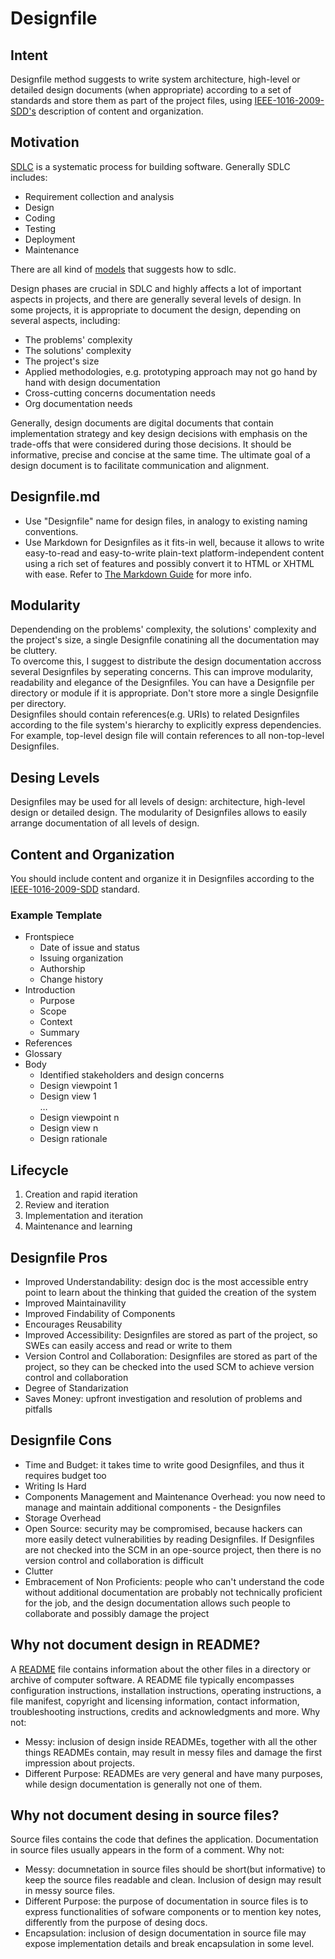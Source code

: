 # Designfile

## Intent
Designfile method suggests to write system architecture, high-level or detailed design documents (when appropriate) according to a set of standards and store them as part of the project files, using [IEEE-1016-2009-SDD's](https://ieeexplore.ieee.org/document/5167255) description of content and organization.

## Motivation
[SDLC](https://www.guru99.com/software-development-life-cycle-tutorial.html) is a systematic process for building software. Generally SDLC includes:
- Requirement collection and analysis
- Design
- Coding
- Testing
- Deployment
- Maintenance

There are all kind of [models](https://www.javatpoint.com/software-engineering-sdlc-models) that suggests how to sdlc.

Design phases are crucial in SDLC and highly affects a lot of important aspects in projects, and there are generally several levels of design. In some projects, it is appropriate to document the design, depending on several aspects, including: 
- The problems' complexity
- The solutions' complexity
- The project's size 
- Applied methodologies, e.g. prototyping approach may not go hand by hand with design documentation 
- Cross-cutting concerns documentation needs
- Org documentation needs

Generally, design documents are digital documents that contain implementation strategy and key design decisions with emphasis on the trade-offs that were considered during those decisions. It should be informative, precise and concise at the same time. The ultimate goal of a design document is to facilitate communication and alignment.

## Designfile.md
- Use "Designfile" name for design files, in analogy to existing naming conventions.
- Use Markdown for Designfiles as it fits-in well, because it allows to write easy-to-read and easy-to-write plain-text platform-independent content using a rich set of features and possibly convert it to HTML or XHTML with ease. Refer to [The Markdown Guide](https://www.markdownguide.org) for more info.

## Modularity
Dependending on the problems' complexity, the solutions' complexity and the project's size, a single Designfile conatining all the documentation may be cluttery.<br>
To overcome this, I suggest to distribute the design documentation accross several Designfiles by seperating concerns. This can improve modularity, readability and elegance of the Designfiles. You can have a Designfile per directory or module if it is appropriate. Don't store more a single Designfile per directory.<br>
Designfiles should contain references(e.g. URIs) to related Designfiles according to the file system's hierarchy to explicitly express dependencies. For example, top-level design file will contain references to all non-top-level Designfiles.

## Desing Levels
Designfiles may be used for all levels of design: architecture, high-level design or detailed design. The modularity of Designfiles allows to easily arrange documentation of all levels of design.  

## Content and Organization
You should include content and organize it in Designfiles according to the [IEEE-1016-2009-SDD](https://ieeexplore.ieee.org/document/5167255) standard.

### Example Template
- Frontspiece
   - Date of issue and status
   - Issuing organization
   - Authorship
   - Change history
- Introduction
   - Purpose
   - Scope
   - Context
   - Summary
- References
- Glossary
- Body
   - Identified stakeholders and design concerns
   - Design viewpoint 1
   - Design view 1
   <br>…
   - Design viewpoint n
   - Design view n
   - Design rationale

## Lifecycle
1. Creation and rapid iteration
2. Review and iteration
3. Implementation and iteration
4. Maintenance and learning
 
## Designfile Pros
- Improved Understandability: design doc is the most accessible entry point to learn about the thinking that guided the creation of the system
- Improved Maintainavility
- Improved Findability of Components
- Encourages Reusability
- Improved Accessibility: Designfiles are stored as part of the project, so SWEs can easily access and read or write to them
- Version Control and Collaboration: Designfiles are stored as part of the project, so they can be checked into the used SCM to achieve version control and collaboration
- Degree of Standarization
- Saves Money: upfront investigation and resolution of problems and pitfalls

## Designfile Cons
- Time and Budget: it takes time to write good Designfiles, and thus it requires budget too
- Writing Is Hard
- Components Management and Maintenance Overhead: you now need to manage and maintain additional components - the Designfiles
- Storage Overhead
- Open Source: security may be compromised, because hackers can more easily detect vulnerabilities by reading Designfiles. If Designfiles are not checked into the SCM in an ope-source project, then there is no version control and collaboration is difficult
- Clutter
- Embracement of Non Proficients: people who can't understand the code without additional documentation are probably not technically proficient for the job, and the design documentation allows such people to collaborate and possibly damage the project

## Why not document design in README?
A [README](https://en.wikipedia.org/wiki/README) file contains information about the other files in a directory or archive of computer software. A README file typically encompasses configuration instructions, installation instructions, operating instructions, a file manifest, copyright and licensing information, contact information, troubleshooting instructions, credits and acknowledgments and more. Why not:
- Messy: inclusion of design inside READMEs, together with all the other things READMEs contain, may result in messy files and damage the first impression about projects. 
- Different Purpose: READMEs are very general and have many purposes, while design documentation is generally not one of them.

## Why not document desing in source files?
Source files contains the code that defines the application. Documentation in source files usually appears in the form of a comment. Why not: 
- Messy: documnetation in source files should be short(but informative) to keep the source files readable and clean. Inclusion of design may result in messy source files. 
- Different Purpose: the purpose of documentation in source files is to express functionalities of sofware components or to mention key notes, differently from the purpose of desing docs.
- Encapsulation: inclusion of design documentation in source file may expose implementation details and break encapsulation in some level.
